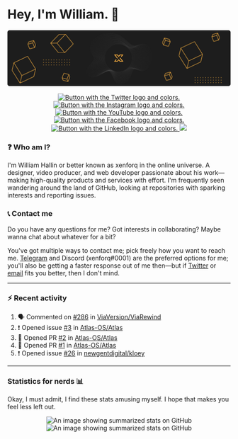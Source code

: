 <!-- HEADER -->
# Hey, I'm William. 👋
<a href="https://xenforq.com"><img src="https://raw.githubusercontent.com/xenforq/xenforq/master/img_header.png" alt="A banner showing the xenforq logo."></a>

<!-- SOCIALS -->
<p align="center">
	<a href="https://twitter.com/xenforq">
      	<img src="https://img.shields.io/badge/twitter-%231DA1F2.svg?&style=for-the-badge&logo=twitter&logoColor=white" alt="Button with the Twitter logo and colors.">
  </a>
	<a href="https://instagram.com/xenforq">
      	<img src="https://img.shields.io/badge/instagram-%23E4405F.svg?&style=for-the-badge&logo=instagram&logoColor=white" alt="Button with the Instagram logo and colors.">
  </a>
	<a href="https://youtube.com/xenforq">
      	<img src="https://img.shields.io/badge/youtube-%23FF0000.svg?&style=for-the-badge&logo=youtube&logoColor=white" alt="Button with the YouTube logo and colors.">
  </a>
	<a href="https://dribbble.com/xenforq/">
      	<img src="https://img.shields.io/badge/dribbble-%23EA4C89.svg?&style=for-the-badge&logo=dribbble&logoColor=white" alt="Button with the Facebook logo and colors.">
  </a>
	<a href="https://linkedin.com/in/xenforq/">
      	<img src="https://img.shields.io/badge/linkedin-%230077B5.svg?&style=for-the-badge&logo=linkedin&logoColor=white" alt="Button with the LinkedIn logo and colors.">
  </a>
 	<img src="https://badges.pufler.dev/visits/xenforq/xenforq?style=for-the-badge">
</p>

<!-- BIOGRAPHY -->
### ❓ Who am I?
I'm William Hallin or better known as xenforq in the online universe. A designer, video producer, and web developer passionate about his work—making high-quality products and services with effort. I'm frequently seen wandering around the land of GitHub, looking at repositories with sparking interests and reporting issues.

<!-- CONTACT -->
### 📞 Contact me 
Do you have any questions for me? Got interests in collaborating? Maybe wanna chat about whatever for a bit? 

You've got multiple ways to contact me; pick freely how you want to reach me. <a href="https://t.me/xenforq">Telegram</a> and Discord (xenforq#0001) are the preferred options for me; you'll also be getting a faster response out of me then—but if <a href="https://twitter.com/xenforq">Twitter</a> or <a href="mailto:hello@xenforq.com?subject=Hey William!">email</a> fits you better, then I don't mind. 

<!-- hr -->
<hr>

<!-- ACTIVITY -->
### ⚡️ Recent activity
<!--START_SECTION:activity-->
1. 🗣 Commented on [#286](https://github.com/ViaVersion/ViaRewind/issues/286) in [ViaVersion/ViaRewind](https://github.com/ViaVersion/ViaRewind)
2. ❗️ Opened issue [#3](https://github.com/Atlas-OS/Atlas/issues/3) in [Atlas-OS/Atlas](https://github.com/Atlas-OS/Atlas)
3. 💪 Opened PR [#2](https://github.com/Atlas-OS/Atlas/pull/2) in [Atlas-OS/Atlas](https://github.com/Atlas-OS/Atlas)
4. 💪 Opened PR [#1](https://github.com/Atlas-OS/Atlas/pull/1) in [Atlas-OS/Atlas](https://github.com/Atlas-OS/Atlas)
5. ❗️ Opened issue [#26](https://github.com/newgentdigital/kloey/issues/26) in [newgentdigital/kloey](https://github.com/newgentdigital/kloey)
<!--END_SECTION:activity-->

<!-- hr -->
<hr>

<!-- GITHUB STATS -->
### Statistics for nerds 📊
Okay, I must admit, I find these stats amusing myself. I hope that makes you feel less left out.</p>

<p align="center">
  <img src="https://github-readme-stats.vercel.app/api?username=xenforq&hide_border=true&bg_color=1d1d1d&title_color=e9e9e9&text_color=e9e9e9&include_all_commits=true&count_private=true&show_icons=true&icon_color=ffaf40" alt="An image showing summarized stats on GitHub">
  <img src="https://github-readme-stats.vercel.app/api/top-langs/?username=xenforq&hide_border=true&bg_color=1d1d1d&title_color=e9e9e9&text_color=e9e9e9&layout=compact&langs_count=4" alt="An image showing summarized stats on GitHub">
</p>
